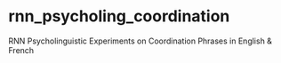 # rnn_psycholing_coordination
RNN Psycholinguistic Experiments on Coordination Phrases in English &amp; French

